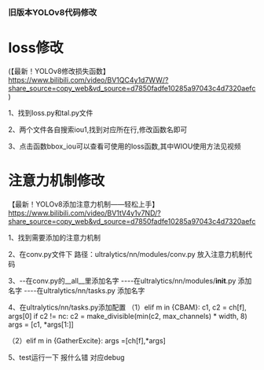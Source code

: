 ### 旧版本YOLOv8代码修改
# loss修改
(【最新！YOLOv8修改损失函数】 https://www.bilibili.com/video/BV1QC4y1d7WW/?share_source=copy_web&vd_source=d7850fadfe10285a97043c4d7320aefc)

1、找到loss.py和tal.py文件

2、两个文件各自搜索iou1,找到对应所在行,修改函数名即可

3、点击函数bbox_iou可以查看可使用的loss函数,其中WIOU使用方法见视频

# 注意力机制修改
【最新！YOLOv8添加注意力机制——轻松上手】 https://www.bilibili.com/video/BV1tV4y1v7ND/?share_source=copy_web&vd_source=d7850fadfe10285a97043c4d7320aefc

1、找到需要添加的注意力机制

2、在conv.py文件下 
路径：ultralytics/nn/modules/conv.py
放入注意力机制代码

3、--在conv.py的__all__里添加名字
----在ultralytics/nn/modules/__init__.py 添加名字
----在ultralytics/nn/tasks.py 添加名字

4、在ultralytics/nn/tasks.py添加配置
（1）elif m in {CBAM}:
        c1, c2 = ch[f], args[0]
        if c2 != nc:
            c2 = make_divisible(min(c2, max_channels) * width, 8)
        args = [c1, *args[1:]]

（2）elif m in {GatherExcite}:
    args =[ch[f],*args]

5、test运行一下 报什么错 对应debug


